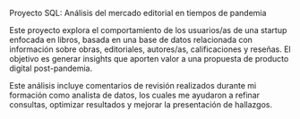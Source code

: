 Proyecto SQL: Análisis del mercado editorial en tiempos de pandemia

Este proyecto explora el comportamiento de los usuarios/as de una startup enfocada en libros, basada en una base de datos relacionada con información sobre obras, editoriales, autores/as, calificaciones y reseñas. El objetivo es generar insights que aporten valor a una propuesta de producto digital post-pandemia.

Este análisis incluye comentarios de revisión realizados durante mi formación como analista de datos, los cuales me ayudaron a refinar consultas, optimizar resultados y mejorar la presentación de hallazgos.
